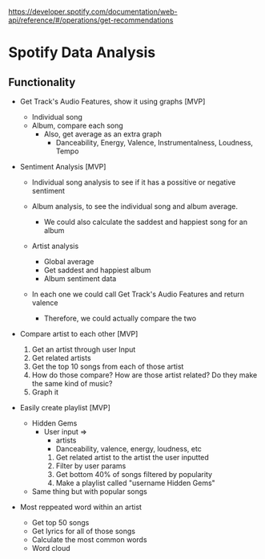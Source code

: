 https://developer.spotify.com/documentation/web-api/reference/#/operations/get-recommendations

# Spotify Data Analysis

## Functionality

- Get Track's Audio Features, show it using graphs [MVP]

  - Individual song
  - Album, compare each song
    - Also, get average as an extra graph
      - Danceability, Energy, Valence, Instrumentalness, Loudness, Tempo

- Sentiment Analysis [MVP]

  - Individual song analysis to see if it has a possitive or negative sentiment
  - Album analysis, to see the individual song and album average.
    - We could also calculate the saddest and happiest song for an album
  - Artist analysis

    - Global average
    - Get saddest and happiest album
    - Album sentiment data

  - In each one we could call Get Track's Audio Features and return valence
    - Therefore, we could actually compare the two

- Compare artist to each other [MVP]

  1. Get an artist through user Input
  2. Get related artists
  3. Get the top 10 songs from each of those artist
  4. How do those compare? How are those artist related? Do they make the same kind of music?
  5. Graph it

- Easily create playlist [MVP]

  - Hidden Gems
    - User input =>
      - artists
      - Danceability, valence, energy, loudness, etc
      1. Get related artist to the artist the user inputted
      2. Filter by user params
      3. Get bottom 40% of songs filtered by popularity
      4. Make a playlist called "username Hidden Gems"
  - Same thing but with popular songs

- Most reppeated word within an artist
  - Get top 50 songs
  - Get lyrics for all of those songs
  - Calculate the most common words
  - Word cloud
